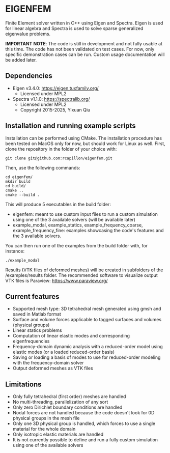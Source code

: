 # EIGENFEM
Finite Element solver written in C++ using Eigen and Spectra.
Eigen is used for linear algebra and Spectra is used to solve sparse generalized eigenvalue problems.

**IMPORTANT NOTE**: 
The code is still in development and not fully usable at this time. The code has not been validated on test cases. For now, only specific demonstration cases can be run. 
Custom usage documentation will be added later.

## Dependencies
- Eigen v3.4.0: https://eigen.tuxfamily.org/
    - Licensed under MPL2
- Spectra v1.1.0: https://spectralib.org/
    - Licensed under MPL2
    - Copyright 2015-2025, Yixuan Qiu

## Installation and running example scripts
Installation can be performed using CMake. The installation procedure has been tested on MacOS only for now, but should work for Linux as well.
First, clone the repository in the folder of your choice with:
```
git clone git@github.com:rcapillon/eigenfem.git
```
Then, use the following commands:
```
cd eigenfem/
mkdir build
cd build/
cmake ..
cmake --build .
```
This will produce 5 executables in the build folder:
- eigenfem: meant to use custom input files to run a custom simulation using one of the 3 available solvers (will be available later)
- example_modal, example_statics, example_frequency_coarse, example_frequency_fine: examples showcasing the code's features and the 3 available solvers.

You can then run one of the examples from the build folder with, for instance:
```
./example_modal
```
Results (VTK files of deformed meshes) will be created in subfolders of the /examples/results folder.
The recommended software to visualize output VTK files is Paraview: https://www.paraview.org/

## Current features
- Supported mesh type: 3D tetrahedral mesh generated using gmsh and saved in Matlab format
- Surface and volume forces applicable to tagged surfaces and volumes (physical groups)
- Linear statics problems
- Computation of linear elastic modes and corresponding eigenfrequencies
- Frequency-domain dynamic analysis with a reduced-order model using elastic modes (or a loaded reduced-order basis)
- Saving or loading a basis of modes to use for reduced-order modeling with the frequency-domain solver
- Output deformed meshes as VTK files

## Limitations
- Only fully tetrahedral (first order) meshes are handled
- No multi-threading, parallelization of any sort
- Only zero Dirichlet boundary conditions are handled
- Nodal forces are not handled because the code doesn't look for 0D physical groups in the mesh file
- Only one 3D physical group is handled, which forces to use a single material for the whole domain
- Only isotropic elastic materials are handled
- It is not currently possible to define and run a fully custom simulation using one of the available solvers
